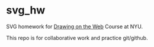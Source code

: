 # svg_hw
SVG homework for [Drawing on the Web](http://cs.nyu.edu/courses/spring16/CSCI-UA.0380-002/) Course at NYU.

This repo is for collaborative work and practice git/github.